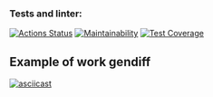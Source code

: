 ### Tests and linter:
[![Actions Status](https://github.com/Mabby20/frontend-project-46/workflows/hexlet-check/badge.svg)](https://github.com/Mabby20/frontend-project-46/actions)
[![Maintainability](https://api.codeclimate.com/v1/badges/d2714b84cec473799f64/maintainability)](https://codeclimate.com/github/Mabby20/frontend-project-46/maintainability)
[![Test Coverage](https://api.codeclimate.com/v1/badges/d2714b84cec473799f64/test_coverage)](https://codeclimate.com/github/Mabby20/frontend-project-46/test_coverage)
## Example of work gendiff
[![asciicast](https://asciinema.org/a/FWflR0yhjuStIAqWqSH0x3XyF.svg)](https://asciinema.org/a/FWflR0yhjuStIAqWqSH0x3XyF)
